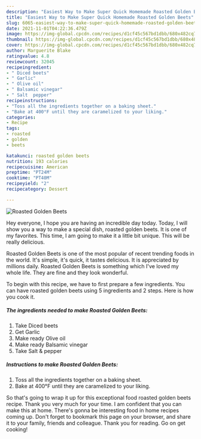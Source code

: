 ```yaml
---
description: "Easiest Way to Make Super Quick Homemade Roasted Golden Beets"
title: "Easiest Way to Make Super Quick Homemade Roasted Golden Beets"
slug: 6065-easiest-way-to-make-super-quick-homemade-roasted-golden-beets
date: 2021-11-01T04:22:36.479Z
image: https://img-global.cpcdn.com/recipes/d1cf45c567bd1dbb/680x482cq70/roasted-golden-beets-recipe-main-photo.jpg
thumbnail: https://img-global.cpcdn.com/recipes/d1cf45c567bd1dbb/680x482cq70/roasted-golden-beets-recipe-main-photo.jpg
cover: https://img-global.cpcdn.com/recipes/d1cf45c567bd1dbb/680x482cq70/roasted-golden-beets-recipe-main-photo.jpg
author: Marguerite Blake
ratingvalue: 4.8
reviewcount: 32045
recipeingredient:
- " Diced beets"
- " Garlic"
- " Olive oil"
- " Balsamic vinegar"
- " Salt  pepper"
recipeinstructions:
- "Toss all the ingredients together on a baking sheet."
- "Bake at 400°F until they are caramelized to your liking."
categories:
- Recipe
tags:
- roasted
- golden
- beets

katakunci: roasted golden beets 
nutrition: 193 calories
recipecuisine: American
preptime: "PT24M"
cooktime: "PT40M"
recipeyield: "2"
recipecategory: Dessert

---
```



![Roasted Golden Beets](https://img-global.cpcdn.com/recipes/d1cf45c567bd1dbb/680x482cq70/roasted-golden-beets-recipe-main-photo.jpg)

Hey everyone, I hope you are having an incredible day today. Today, I will show you a way to make a special dish, roasted golden beets. It is one of my favorites. This time, I am going to make it a little bit unique. This will be really delicious.

Roasted Golden Beets is one of the most popular of recent trending foods in the world. It's simple, it's quick, it tastes delicious. It is appreciated by millions daily. Roasted Golden Beets is something which I've loved my whole life. They are fine and they look wonderful.




To begin with this recipe, we have to first prepare a few ingredients. You can have roasted golden beets using 5 ingredients and 2 steps. Here is how you cook it.

<!--inarticleads1-->

##### The ingredients needed to make Roasted Golden Beets:

1. Take  Diced beets
1. Get  Garlic
1. Make ready  Olive oil
1. Make ready  Balsamic vinegar
1. Take  Salt &amp; pepper




<!--inarticleads2-->

##### Instructions to make Roasted Golden Beets:

1. Toss all the ingredients together on a baking sheet.
1. Bake at 400°F until they are caramelized to your liking.




So that's going to wrap it up for this exceptional food roasted golden beets recipe. Thank you very much for your time. I am confident that you can make this at home. There's gonna be interesting food in home recipes coming up. Don't forget to bookmark this page on your browser, and share it to your family, friends and colleague. Thank you for reading. Go on get cooking!
